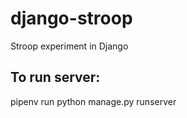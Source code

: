 # django-stroop
Stroop experiment in Django

## To run server:
pipenv run python manage.py runserver
